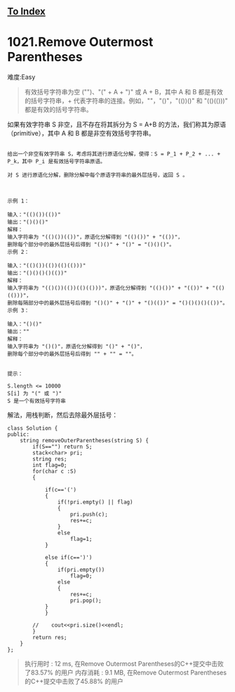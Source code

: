 [To Index](/index.md)
---
# 1021.Remove Outermost Parentheses
难度:Easy
> 有效括号字符串为空 ("")、"(" + A + ")" 或 A + B，其中 A 和 B 都是有效的括号字符串，+ 代表字符串的连接。例如，""，"()"，"(())()" 和 "(()(()))" 都是有效的括号字符串。

如果有效字符串 S 非空，且不存在将其拆分为 S = A+B 的方法，我们称其为原语（primitive），其中 A 和 B 都是非空有效括号字符串。

```

给出一个非空有效字符串 S，考虑将其进行原语化分解，使得：S = P_1 + P_2 + ... + P_k，其中 P_i 是有效括号字符串原语。

对 S 进行原语化分解，删除分解中每个原语字符串的最外层括号，返回 S 。

 

示例 1：

输入："(()())(())"
输出："()()()"
解释：
输入字符串为 "(()())(())"，原语化分解得到 "(()())" + "(())"，
删除每个部分中的最外层括号后得到 "()()" + "()" = "()()()"。
示例 2：

输入："(()())(())(()(()))"
输出："()()()()(())"
解释：
输入字符串为 "(()())(())(()(()))"，原语化分解得到 "(()())" + "(())" + "(()(()))"，
删除每隔部分中的最外层括号后得到 "()()" + "()" + "()(())" = "()()()()(())"。
示例 3：

输入："()()"
输出：""
解释：
输入字符串为 "()()"，原语化分解得到 "()" + "()"，
删除每个部分中的最外层括号后得到 "" + "" = ""。
 

提示：

S.length <= 10000
S[i] 为 "(" 或 ")"
S 是一个有效括号字符串
```

解法，用栈判断，然后去除最外层括号：  

```
class Solution {
public:
    string removeOuterParentheses(string S) {
        if(S=="") return S;
        stack<char> pri;
        string res;
        int flag=0;
        for(char c :S)
        {

            if(c=='(')
            {
                if(!pri.empty() || flag)
                {
                    pri.push(c);
                    res+=c;
                }
                else
                    flag=1;
            }
                
            else if(c==')')
            {
                if(pri.empty())
                    flag=0;
                else
                {
                    res+=c;
                    pri.pop();
            }
            }

        //    cout<<pri.size()<<endl;
        }
        return res;
    }
};
```

> 执行用时 : 12 ms, 在Remove Outermost Parentheses的C++提交中击败了83.57% 的用户
内存消耗 : 9.1 MB, 在Remove Outermost Parentheses的C++提交中击败了45.88% 的用户
